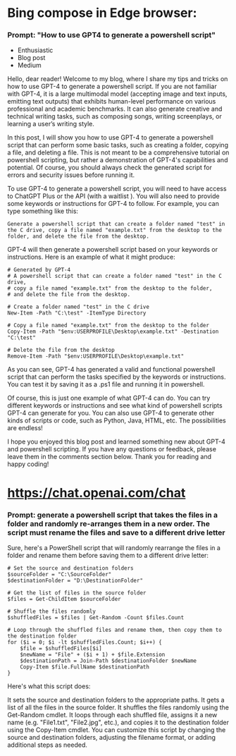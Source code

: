 # Bing compose in Edge browser:

### Prompt: "How to use GPT4 to generate a powershell script"
- Enthusiastic
- Blog post
- Medium

Hello, dear reader! Welcome to my blog, where I share my tips and tricks on how to use GPT-4 to generate a powershell script. If you are not familiar with GPT-4, it is a large multimodal model (accepting image and text inputs, emitting text outputs) that exhibits human-level performance on various professional and academic benchmarks. It can also generate creative and technical writing tasks, such as composing songs, writing screenplays, or learning a user’s writing style.

In this post, I will show you how to use GPT-4 to generate a powershell script that can perform some basic tasks, such as creating a folder, copying a file, and deleting a file. This is not meant to be a comprehensive tutorial on powershell scripting, but rather a demonstration of GPT-4's capabilities and potential. Of course, you should always check the generated script for errors and security issues before running it.

To use GPT-4 to generate a powershell script, you will need to have access to ChatGPT Plus or the API (with a waitlist ). You will also need to provide some keywords or instructions for GPT-4 to follow. For example, you can type something like this:

`Generate a powershell script that can create a folder named "test" in the C drive, copy a file named "example.txt" from the desktop to the folder, and delete the file from the desktop.`

GPT-4 will then generate a powershell script based on your keywords or instructions. Here is an example of what it might produce:

```
# Generated by GPT-4
# A powershell script that can create a folder named "test" in the C drive,
# copy a file named "example.txt" from the desktop to the folder,
# and delete the file from the desktop.

# Create a folder named "test" in the C drive
New-Item -Path "C:\test" -ItemType Directory

# Copy a file named "example.txt" from the desktop to the folder
Copy-Item -Path "$env:USERPROFILE\Desktop\example.txt" -Destination "C:\test"

# Delete the file from the desktop
Remove-Item -Path "$env:USERPROFILE\Desktop\example.txt"
```

As you can see, GPT-4 has generated a valid and functional powershell script that can perform the tasks specified by the keywords or instructions. You can test it by saving it as a .ps1 file and running it in powershell.

Of course, this is just one example of what GPT-4 can do. You can try different keywords or instructions and see what kind of powershell scripts GPT-4 can generate for you. You can also use GPT-4 to generate other kinds of scripts or code, such as Python, Java, HTML, etc. The possibilities are endless!

I hope you enjoyed this blog post and learned something new about GPT-4 and powershell scripting. If you have any questions or feedback, please leave them in the comments section below. Thank you for reading and happy coding!


# https://chat.openai.com/chat

### Prompt: generate a powershell script that takes the files in a folder and randomly re-arranges them in a new order. The script must rename the files and save to a different drive letter

Sure, here's a PowerShell script that will randomly rearrange the files in a folder and rename them before saving them to a different drive letter:

```
# Set the source and destination folders
$sourceFolder = "C:\SourceFolder"
$destinationFolder = "D:\DestinationFolder"

# Get the list of files in the source folder
$files = Get-ChildItem $sourceFolder

# Shuffle the files randomly
$shuffledFiles = $files | Get-Random -Count $files.Count

# Loop through the shuffled files and rename them, then copy them to the destination folder
for ($i = 0; $i -lt $shuffledFiles.Count; $i++) {
    $file = $shuffledFiles[$i]
    $newName = "File" + ($i + 1) + $file.Extension
    $destinationPath = Join-Path $destinationFolder $newName
    Copy-Item $file.FullName $destinationPath
}
```

Here's what this script does:

It sets the source and destination folders to the appropriate paths.
It gets a list of all the files in the source folder.
It shuffles the files randomly using the Get-Random cmdlet.
It loops through each shuffled file, assigns it a new name (e.g. "File1.txt", "File2.jpg", etc.), and copies it to the destination folder using the Copy-Item cmdlet.
You can customize this script by changing the source and destination folders, adjusting the filename format, or adding additional steps as needed.
